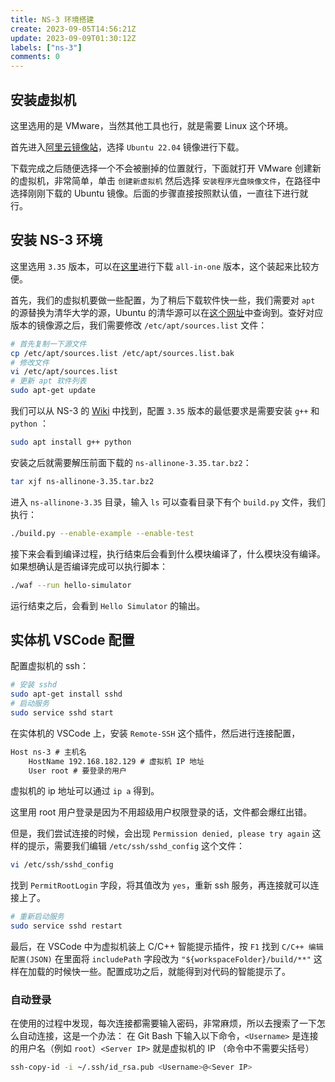 ```yaml
---
title: NS-3 环境搭建
create: 2023-09-05T14:56:21Z
update: 2023-09-09T01:30:12Z
labels: ["ns-3"]
comments: 0
---
```


## 安装虚拟机

这里选用的是 VMware，当然其他工具也行，就是需要 Linux 这个环境。

首先进入[阿里云镜像站](https://developer.aliyun.com/mirror/)，选择 `Ubuntu 22.04` 镜像进行下载。

下载完成之后随便选择一个不会被删掉的位置就行，下面就打开 VMware 创建新的虚拟机，非常简单，单击 `创建新虚拟机`  然后选择 `安装程序光盘映像文件`，在路径中选择刚刚下载的 Ubuntu 镜像。后面的步骤直接按照默认值，一直往下进行就行。

## 安装 NS-3 环境

这里选用 `3.35` 版本，可以在[这里](https://www.nsnam.org/releases/ns-3-35/)进行下载 `all-in-one` 版本，这个装起来比较方便。

首先，我们的虚拟机要做一些配置，为了稍后下载软件快一些，我们需要对 `apt` 的源替换为清华大学的源，Ubuntu 的清华源可以在[这个网址](https://mirrors.tuna.tsinghua.edu.cn/help/ubuntu/)中查询到。查好对应版本的镜像源之后，我们需要修改 `/etc/apt/sources.list` 文件：

```bash
# 首先复制一下源文件
cp /etc/apt/sources.list /etc/apt/sources.list.bak
# 修改文件
vi /etc/apt/sources.list
# 更新 apt 软件列表
sudo apt-get update
```

我们可以从 NS-3 的 [Wiki](https://www.nsnam.org/wiki/Installation#Ubuntu.2FDebian.2FMint) 中找到，配置 `3.35` 版本的最低要求是需要安装 `g++` 和 `python` ：

```bash
sudo apt install g++ python
```

安装之后就需要解压前面下载的 `ns-allinone-3.35.tar.bz2`：

```bash
tar xjf ns-allinone-3.35.tar.bz2
```

进入 `ns-allinone-3.35` 目录，输入 `ls` 可以查看目录下有个 `build.py` 文件，我们执行：

```bash
./build.py --enable-example --enable-test
```

接下来会看到编译过程，执行结束后会看到什么模块编译了，什么模块没有编译。如果想确认是否编译完成可以执行脚本：

```bash
./waf --run hello-simulator
```

运行结束之后，会看到 `Hello Simulator` 的输出。

## 实体机 VSCode 配置

配置虚拟机的 ssh：

```bash
# 安装 sshd
sudo apt-get install sshd
# 启动服务
sudo service sshd start
```

在实体机的 VSCode 上，安装 `Remote-SSH` 这个插件，然后进行连接配置，

```txt
Host ns-3 # 主机名
    HostName 192.168.182.129 # 虚拟机 IP 地址
    User root # 要登录的用户
```

虚拟机的 ip 地址可以通过 `ip a` 得到。

这里用 root 用户登录是因为不用超级用户权限登录的话，文件都会爆红出错。

但是，我们尝试连接的时候，会出现 `Permission denied, please try again` 这样的提示，需要我们编辑 `/etc/ssh/sshd_config` 这个文件：

```bash
vi /etc/ssh/sshd_config
```

找到 `PermitRootLogin` 字段，将其值改为 `yes`，重新 ssh 服务，再连接就可以连接上了。

```bash
# 重新启动服务
sudo service sshd restart
```

最后，在 VSCode 中为虚拟机装上 C/C++ 智能提示插件，按 `F1` 找到 `C/C++ 编辑配置(JSON)` 在里面将 `includePath` 字段改为 `"${workspaceFolder}/build/**"` 这样在加载的时候快一些。配置成功之后，就能得到对代码的智能提示了。

### 自动登录
在使用的过程中发现，每次连接都需要输入密码，非常麻烦，所以去搜索了一下怎么自动连接，这是一个办法：
在 Git Bash 下输入以下命令，`<Username>` 是连接的用户名（例如 `root`）`<Server IP>` 就是虚拟机的 IP （命令中不需要尖括号）

```bash
ssh-copy-id -i ~/.ssh/id_rsa.pub <Username>@<Sever IP>
```
